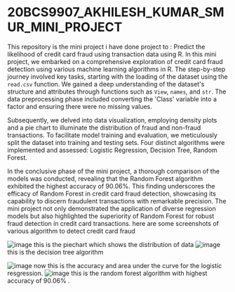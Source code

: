 # 20BCS9907_AKHILESH_KUMAR_SMUR_MINI_PROJECT
This repository is the mini project i have done project to : Predict the likelihood of credit card fraud using transaction data using R.
In this mini project, we embarked on a comprehensive exploration of credit card fraud detection using various machine learning algorithms in R. The step-by-step journey involved key tasks, starting with the loading of the dataset using the `read.csv` function. We gained a deep understanding of the dataset's structure and attributes through functions such as `View`, `names`, and `str`. The data preprocessing phase included converting the 'Class' variable into a factor and ensuring there were no missing values.

Subsequently, we delved into data visualization, employing density plots and a pie chart to illuminate the distribution of fraud and non-fraud transactions. To facilitate model training and evaluation, we meticulously split the dataset into training and testing sets. Four distinct algorithms were implemented and assessed: Logistic Regression, Decision Tree, Random Forest.

In the conclusive phase of the mini project, a thorough comparison of the models was conducted, revealing that the Random Forest algorithm exhibited the highest accuracy of 90.06%. This finding underscores the efficacy of Random Forest in credit card fraud detection, showcasing its capability to discern fraudulent transactions with remarkable precision. The mini project not only demonstrated the application of diverse regression models but also highlighted the superiority of Random Forest for robust fraud detection in credit card transactions.
here are some screenshots of various algorithm to detect credit card fraud


![image](https://github.com/Akhilesh-kumar-10/20BCS9907_AKHILESH_KUMAR_SMUR_MINI_PROJECT/assets/86221348/edeb20aa-63b6-4183-89ef-3f5776fd5fea)
this is the piechart which shows the distribution of data
![image](https://github.com/Akhilesh-kumar-10/20BCS9907_AKHILESH_KUMAR_SMUR_MINI_PROJECT/assets/86221348/78bba96e-8b1f-4ee8-a756-80d9ff4d0b6a)
this is the decision tree algorithm

![image](https://github.com/Akhilesh-kumar-10/20BCS9907_AKHILESH_KUMAR_SMUR_MINI_PROJECT/assets/86221348/e84b4624-80e7-42a2-9a65-2e6398619253)
now this is the accuracy and area under the curve for the logistic resgression.
![image](https://github.com/Akhilesh-kumar-10/20BCS9907_AKHILESH_KUMAR_SMUR_MINI_PROJECT/assets/86221348/d5990e17-b402-4e66-a4fd-127840ae98e1)
this is the random forest algorithm  with highest accuracy of 90.06% .
